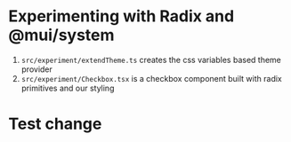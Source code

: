 # Experimenting with Radix and @mui/system

1. `src/experiment/extendTheme.ts` creates the css variables based theme provider
2. `src/experiment/Checkbox.tsx` is a checkbox component built with radix primitives and our styling

# Test change